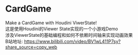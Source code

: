 # CardGame
Make a CardGame with Houdini ViwerState!  
这是使用Houdini的Viewer State实现的一个小游戏Demo  
涉及ViewerState的基础编程和如何不依赖时间轴来实现动画效果  
B站地址:
https://www.bilibili.com/video/BV1wL411P7sy?share_source=copy_web
